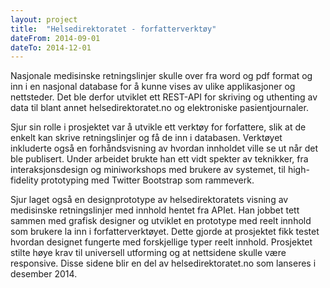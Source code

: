 ```yaml
---
layout: project
title:  "Helsedirektoratet - forfatterverktøy"
dateFrom: 2014-09-01
dateTo: 2014-12-01
---
```

      
Nasjonale medisinske retningslinjer skulle over fra word og pdf format og inn i en nasjonal database for å kunne vises av ulike applikasjoner og nettsteder. Det ble derfor utviklet ett REST-API for skriving og uthenting av data til blant annet helsedirektoratet.no og elektroniske pasientjournaler. 

Sjur sin rolle i prosjektet var å utvikle ett verktøy for forfattere, slik at de enkelt kan skrive retningslinjer og få de inn i databasen. Verktøyet inkluderte også en forhåndsvisning av hvordan innholdet ville se ut når det ble publisert. Under arbeidet brukte han ett vidt spekter av teknikker, fra interaksjonsdesign og miniworkshops med brukere av systemet, til high-fidelity prototyping med Twitter Bootstrap som rammeverk. 

Sjur laget også en designprototype av helsedirektoratets visning av medisinske retningslinjer med innhold hentet fra APIet. Han jobbet tett sammen med grafisk designer og utviklet en prototype med reelt innhold som brukere la inn i forfatterverktøyet. Dette gjorde at prosjektet fikk testet hvordan designet fungerte med forskjellige typer reelt innhold. Prosjektet stilte høye krav til universell utforming og at nettsidene skulle være responsive. Disse sidene blir en del av helsedirektoratet.no som lanseres i desember 2014. 


[jekyll-gh]: https://github.com/mojombo/jekyll
[jekyll]:    http://jekyllrb.com
